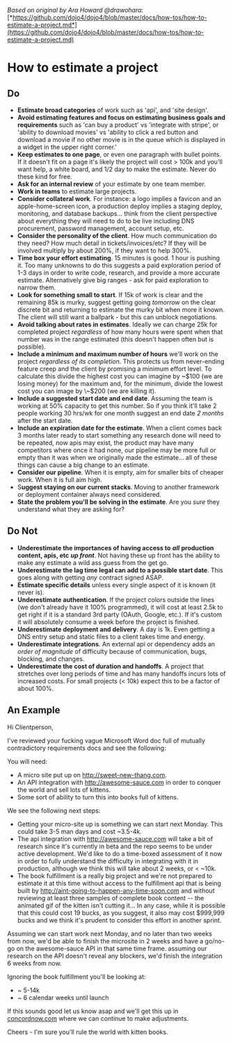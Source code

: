 *Based on original by Ara Howard @drawohara:*
[*https://github.com/dojo4/dojo4/blob/master/docs/how-tos/how-to-estimate-a-project.md*](https://github.com/dojo4/dojo4/blob/master/docs/how-tos/how-to-estimate-a-project.md)

  

# **How to estimate a project**

## Do

  - **Estimate broad categories** of work such as 'api', and 'site
    design'.
  - **Avoid estimating features and focus on estimating business goals
    and requirements** such as 'can buy a product' vs 'integrate with
    stripe', or 'ability to download movies' vs 'ability to click a red
    button and download a movie if no other movie is in the queue which
    is displayed in a widget in the upper right corner.'
  - **Keep estimates to one page**, or even one paragraph with bullet
    points. If it doesn't fit on a page it's likely the project will
    cost \> 100k and you'll want help, a white board, and 1/2 day to
    make the estimate. Never do these kind for free.
  - **Ask for an internal review** of your estimate by one team member.
  - **Work in teams** to estimate large projects.
  - **Consider collateral work**. For instance: a logo implies a favicon
    and an apple-home-screen icon, a production deploy implies a staging
    deploy, monitoring, and database backups... think from the client
    perspective about everything they will need to do to be live
    including DNS procurement, password management, account setup, etc.
  - **Consider the personality of the client**. How much communication
    do they need? How much detail in tickets/invoices/etc? If they will
    be involved multiply by about 200%, if they want to help 300%.
  - **Time box your effort estimating**. 15 minutes is good. 1 hour is
    pushing it. Too many unknowns to do this suggests a paid exploration
    period of 1-3 days in order to write code, research, and provide a
    more accurate estimate. Alternatively give big ranges - ask for paid
    exploration to narrow them.
  - **Look for something small to start**. If 15k of work is clear and
    the remaining 85k is murky, suggest getting going *tomorrow* on the
    clear discrete bit and returning to estimate the murky bit when more
    it known. The client will still want a ballpark - but this can
    unblock negotiations.
  - **Avoid talking about rates in estimates**. Ideally we can charge
    25k for completed project *regardless* of how many hours were spent
    when that number was in the range estimated (this doesn't happen
    often but is possible).
  - **Include a minimum and maximum number of hours** we'll work on the
    project *regardless of its completion*. This protects us from
    never-ending feature creep and the client by promising a minimum
    effort level. To calculate this divide the highest cost you can
    imagine by \~$100 (we are losing money) for the maximum and, for the
    minimum, divide the lowest cost you can image by \~$200 (we are
    killing it).
  - **Include a suggested start date and end date**. Assuming the team
    is working at 50% capacity to get this number. So if you think it'll
    take 2 people working 30 hrs/wk for one month suggest an end date *2
    months* after the start date.
  - **Include an expiration date for the estimate**. When a client comes
    back 3 months later ready to start something any research done will
    need to be repeated, now apis may exist, the product may have many
    competitors where once it had none, our pipeline may be more full or
    empty than it was when we originally made the estimate... all of
    these things can cause a big change to an estimate.
  - **Consider our pipeline**. When it is empty, aim for smaller bits of
    cheaper work. When it is full aim high.
  - S**uggest staying on our current stacks**. Moving to another
    framework or deployment container always need considered.
  - **State the problem you'll be solving in the estimate**. Are you
    *sure* they understand what they are asking for?

## Do Not

  - **Underestimate the importances of having access to** ***all***
    **production content, apis, etc** ***up front***. Not having these
    up front has the ability to make any estimate a wild ass guess from
    the get go.
  - **Underestimate the lag time legal can add to a possible start
    date**. This goes along with getting *any* contract signed ASAP.
  - **Estimate specific details** unless every single aspect of it is
    known (it never is).
  - **Underestimate authentication**. If the project colors outside the
    lines (we don't already have it 100% programmed), it will cost at
    least 2.5k to get right if it is a standard 3rd party (OAuth,
    Google, etc.). If it's custom it will absolutely consume a week
    before the project is finished.
  - **Underestimate deployment and delivery**. A day is 1k. Even getting
    a DNS entry setup and static files to a client takes time and
    energy.
  - **Underestimate integrations**. An external api or dependency adds
    an *order of magnitude* of difficulty because of communication,
    bugs, blocking, and changes.
  - **Underestimate the cost of duration and handoffs**. A project that
    stretches over long periods of time and has many handoffs incurs
    lots of increased costs. For small projects (\< 10k) expect this to
    be a factor of about 100%.

## An Example

Hi Clientperson,

I've reviewed your fucking vague Microsoft Word doc full of mutually
contradictory requirements docs and see the following:

You will need:

  - A micro site put up on <http://sweet-new-thang.com>.
  - An API integration with <http://awesome-sauce.com> in order to
    conquer the world and sell lots of kittens.
  - Some sort of ability to turn this into books full of kittens.

We see the following next steps:

  - Getting your micro-site up is something we can start next Monday.
    This could take 3-5 man days and cost \~3.5-4k.
  - The api integration with <http://awesome-sauce.com> will take a bit
    of research since it's currently in beta and the repo seems to be
    under active development. We'd like to do a time-boxed assessment of
    it now in order to fully understand the difficulty in integrating
    with it in production, although we think this will take about 2
    weeks, or \< \~10k.
  - The book fulfillment is a really big project and we're not prepared
    to estimate it at this time without access to the fulfillment api
    that is being built by
    <http://aint-going-to-happen-any-time-soon.com> and without
    reviewing at least three samples of complete book content -- the
    animated gif of the kitten isn't cutting it... In any case, while it
    is possible that this could cost 19 bucks, as you suggest, it also
    may cost $999,999 bucks and we think it's prudent to consider this
    effort in another sprint.

Assuming we can start work next Monday, and no later than two weeks from
now, we'd be able to finish the microsite in 2 weeks and have a go/no-go
on the awesome-sauce API in that same time frame. assuming our research
on the API doesn't reveal any blockers, we'd finish the integration 6
weeks from now.

Ignoring the book fulfillment you'll be looking at:

  - \~ 5-14k
  - \~ 6 calendar weeks until launch

If this sounds good let us know asap and we'll get this up in
[concordnow.com](http://concordnow.com) where we can continue to make
adjustments.

Cheers - I'm sure you'll rule the world with kitten books.
